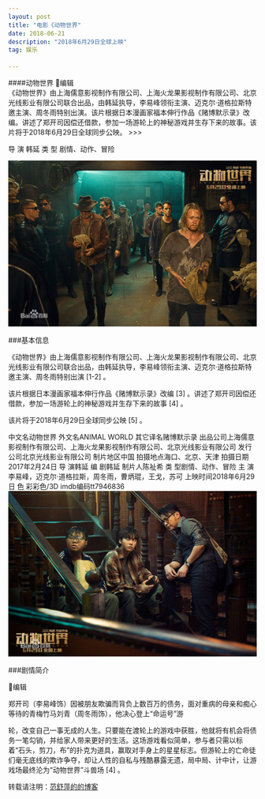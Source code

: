 ```yaml
---
layout: post
title: "电影《动物世界"
date: 2018-06-21
description: "2018年6月29日全球上映"
tag: 娱乐 

---    
```



####动物世界 编辑  
《动物世界》由上海儒意影视制作有限公司、上海火龙果影视制作有限公司、北京光线影业有限公司联合出品，由韩延执导，李易峰领衔主演、迈克尔·道格拉斯特邀主演、周冬雨特别出演。该片根据日本漫画家福本伸行作品《赌博默示录》改编。讲述了郑开司因偿还借款，参加一场游轮上的神秘游戏并生存下来的故事。该片将于2018年6月29日全球同步公映。 >>> 


导    演 韩延 
类    型 剧情、动作、冒险 

![image](https://github.com/Fanshuping/Fanshuping.github.io/blob/master/8.jpg?raw=true)

###基本信息 


《动物世界》由上海儒意影视制作有限公司、上海火龙果影视制作有限公司、北京光线影业有限公司联合出品，由韩延执导，李易峰领衔主演、迈克尔·道格拉斯特邀主演、周冬雨特别出演 [1-2]  。

该片根据日本漫画家福本伸行作品《赌博默示录》改编 [3]  。讲述了郑开司因偿还借款，参加一场游轮上的神秘游戏并生存下来的故事 [4]  。

该片将于2018年6月29日全球同步公映 [5]  。

中文名动物世界 外文名ANIMAL WORLD 其它译名赌博默示录 出品公司上海儒意影视制作有限公司、上海火龙果影视制作有限公司、北京光线影业有限公司 发行公司北京光线影业有限公司 制片地区中国 拍摄地点海口、北京、天津 拍摄日期2017年2月24日  导    演韩延 编    剧韩延 制片人陈祉希 类    型剧情、动作、冒险 主    演李易峰，迈克尔·道格拉斯，周冬雨，曹炳琨，王戈，苏可 上映时间2018年6月29日 色    彩彩色/3D imdb编码tt7946836 
![image](https://github.com/Fanshuping/Fanshuping.github.io/blob/master/images/9.jpg?raw=true)

###剧情简介

编辑

郑开司（李易峰饰）因被朋友欺骗而背负上数百万的债务，面对重病的母亲和痴心等待的青梅竹马刘青（周冬雨饰），他决心登上“命运号”游 

 轮，改变自己一事无成的人生。只要能在渡轮上的游戏中获胜，他就将有机会将债务一笔勾销，并给家人带来更好的生活。这场游戏看似简单，参与者只需以标着“石头，剪刀，布”的扑克为道具，赢取对手身上的星星标志。但游轮上的亡命徒们毫无底线的欺诈争夺，却让人性的自私与残酷暴露无遗，局中局、计中计，让游戏场最终沦为“动物世界”斗兽场 [4]  。

转载请注明：[范舒萍的的博客](https://fanshuping.github.io)
